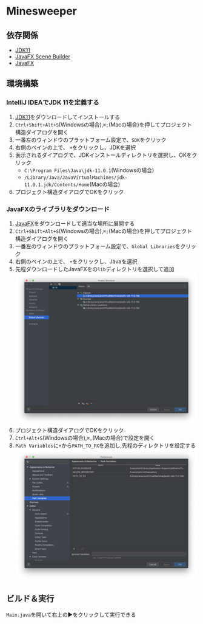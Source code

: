 # Minesweeper

## 依存関係
- [JDK11](https://www.oracle.com/technetwork/java/javase/downloads/jdk11-downloads-5066655.html)
- [JavaFX Scene Builder](https://www.oracle.com/technetwork/java/javase/downloads/javafxscenebuilder-1x-archive-2199384.html)
- [JavaFX](https://gluonhq.com/products/javafx/)

## 環境構築
### IntelliJ IDEAでJDK 11を定義する
1. [JDK11](https://www.oracle.com/technetwork/java/javase/downloads/jdk11-downloads-5066655.html)をダウンロードしてインストールする
2. `Ctrl+Shift+Alt+S`(Windowsの場合),`⌘;`(Macの場合)を押してプロジェクト構造ダイアログを開く
3. 一番左のウィンドウのプラットフォーム設定で、`SDK`をクリック
4. 右側のペインの上で、 `+`をクリックし、JDKを選択
5. 表示されるダイアログで、JDKインストールディレクトリを選択し、OKをクリック
    - `C:\Program Files\Java\jdk-11.0.1`(Windowsの場合)
    - `/Library/Java/JavaVirtualMachines/jdk-11.0.1.jdk/Contents/Home`(Macの場合)
6. プロジェクト構造ダイアログでOKをクリック

### JavaFXのライブラリをダウンロード
1. [JavaFX](https://gluonhq.com/products/javafx/)をダウンロードして適当な場所に展開する
2. `Ctrl+Shift+Alt+S`(Windowsの場合),`⌘;`(Macの場合)を押してプロジェクト構造ダイアログを開く
3. 一番左のウィンドウのプラットフォーム設定で、`Global Libraries`をクリック
4. 右側のペインの上で、 `+`をクリックし、Javaを選択
5. 先程ダウンロードしたJavaFXをの`lib`ディレクトリを選択して追加
![javafx.png](javafx.png)
6. プロジェクト構造ダイアログでOKをクリック
7. `Ctrl+Alt+S`(Windowsの場合),`⌘,`(Macの場合)で設定を開く
8. `Path Variables`に`+`から`PATH_TO_FX`を追加し,先程のディレクトリを設定する 
![setting](setting.png)

## ビルド＆実行
`Main.java`を開いて右上の▶をクリックして実行できる